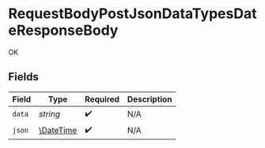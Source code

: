 # RequestBodyPostJsonDataTypesDateResponseBody

OK


## Fields

| Field                                                         | Type                                                          | Required                                                      | Description                                                   |
| ------------------------------------------------------------- | ------------------------------------------------------------- | ------------------------------------------------------------- | ------------------------------------------------------------- |
| `data`                                                        | *string*                                                      | :heavy_check_mark:                                            | N/A                                                           |
| `json`                                                        | [\DateTime](https://www.php.net/manual/en/class.datetime.php) | :heavy_check_mark:                                            | N/A                                                           |